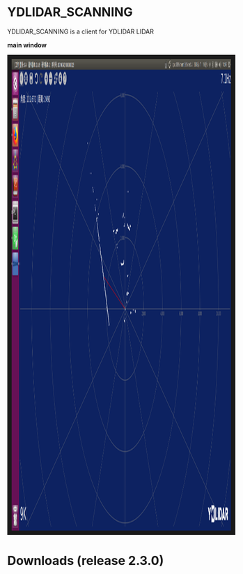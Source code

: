 # YDLIDAR_SCANNING
YDLIDAR_SCANNING is a client for YDLIDAR LIDAR

**main window**
<p align="middle">
    <a href="https://github.com/yangfuyuan
    " target="_blank"><img src="image.png"
    alt="IMAGE ALT TEXT HERE" width="1920" height="1080" border="10"/></a>
</p>

# Downloads (release 2.3.0)
